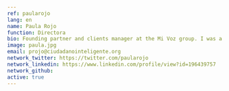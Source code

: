 ```yaml
---
ref: paularojo
lang: en
name: Paula Rojo
function: Directora
bio: Founding partner and clients manager at the Mi Voz group. I was a CEO for Fundación Mercator, plus National Director of the movement of citizen participation Atina Chile. 
image: paula.jpg
email: projo@ciudadanointeligente.org
network_twitter: https://twitter.com/paularojo
network_linkedin: https://www.linkedin.com/profile/view?id=196439757
network_github:
active: true
---
```

